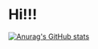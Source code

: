 # Hi!!!

[![Anurag's GitHub stats](https://github-readme-stats.vercel.app/api?username=yan4ar)](https://github.com/yan4ar/github-readme-stats)
